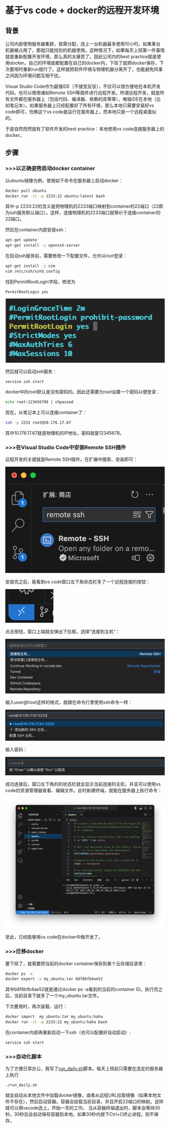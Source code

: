 # 基于vs code + docker的远程开发环境

## 背景

公司内部使用服务器集群，按需分配，连上一台机器最多使用10小时。如果某台机器被占用了，那就只能找别的机器使用。这种情况下，如果每天上班第一件事情就是重新配置开发环境，那么真的太痛苦了。因此公司内的best practice就是使用docker。自己的环境就都配置在自己的docker内，下班了就把docker保存，下次要用时重新run就行了。这样就把软件环境与物理机器分离开了，也能避免同事之间因为环境问题互相干扰。

Visual Studio Code作为最强IDE（不接受反驳），不仅可以很方便地在本机开发代码，也可以使用诸如Remote SSH等插件进行远程开发。所谓远程开发，就是所有文件都在服务器上（包括代码、编译器、依赖的库等等），唯独IDE在本地（比如笔记本）。如果服务器上已经配置好了所有环境，那么本地只需要安装好vs code即可，仿佛这个vs code是运行在服务器上，而本地只是一个远程桌面似的。

于是自然而然就有了软件开发的best practice：本地使用vs code连接服务器上的docker。

## 步骤

### >>>以正确姿势启动docker container

以ubuntu镜像为例，使用如下命令在服务器上启动docker：

```bash
docker pull ubuntu
docker run -it -p 2233:22 ubuntu:latest bash
```

其中-p 2233:22的含义是把物理机的2233端口映射到container的22端口（22即为ssh服务默认端口）。这样，连接物理机的2233端口就等价于连接container的22端口。

然后在container内部安装ssh：

```bash
apt-get update
apt-get install -y openssh-server
```

在启动ssh服务前，需要修改一下配置文件，允许以root登录：

```bash
apt-get install -y vim
vim /etc/ssh/sshd_config
```

找到PermitRootLogin字段，修改为
```
PermitRootLogin yes
```

![](./sshd_config.png)

然后就可以启动ssh服务：

```bash
service ssh start
```

docker中的root默认是没有密码的。因此还需要为root设置一个密码以便登录：

```bash
echo root:123456789 | chpasswd
```

现在，从笔记本上可以连接container了：

```bash
ssh -p 2233 root@10.176.17.67
```

其中10.176.17.67就是物理机的IP地址，密码就是12345678。

### >>>在Visual Studio Code中安装Remote SSH插件

远程开发的关键就是Remote SSH插件。在扩展中搜索、安装即可：

![](./remote_ssh_plugin.png)

安装完之后，能看到vs code窗口左下角状态栏多了一个远程连接的按钮：

![](./remote_ssh_button.png)

点击按钮，窗口上端就会弹出下拉框，选择“连接到主机”：

![](./remote_ssh_connect.png)

输入user@host这样的格式，就跟在命令行里使用ssh命令一样：

![](./remote_ssh_addr.png)

输入密码：

![](./remote_ssh_passwd.png)

成功连接后，窗口左下角的的状态栏就会显示当前连接的主机，并且可以使用vs code的资源管理器查看、编辑文件。此时新建终端，就能在服务器上执行命令：

![](./remote_ssh_window.png)

至此，已经能够用vs code在docker中做开发了。

### >>>迁移docker

要下班了，就需要把当前的docker container保存到某个云存储目录里：

```bash
docker ps -a
docker export -o my_ubuntu.tar b8f8bfb4ae52
```

其中b8f8bfb4ae52就是通过docker ps -a看到的当前的container ID。执行完之后，当前目录下就多了一个my_ubuntu.tar文件。

下次要用时，再次装载、运行：

```bash
docker import  my_ubuntu.tar my_ubuntu:haha
docker run -it -p 2233:22 my_ubuntu:haha bash
```

在container内部再重新启动一下ssh（也可以配置好自动启动）:

```bash
service ssh start
```

### >>>自动化脚本
为了方便日常办公，我写了[run_daily.sh](./run_daily.sh)脚本。每天上班前只需要在选定的服务器上执行
```
./run_daily.sh
```
就会自动从本地文件中加载docker镜像，或者从远程URL拉取镜像（如果本地文件不存在），然后启动容器。容器会挂载当前目录，并且开启22端口的映射。这样就可以用vscode连上，开始一天的工作。
当从容器终端退出时，脚本会等待30秒。30秒后会自动保存容器到本地。如果30秒内按下Ctrl+C终止进程，则不保存。